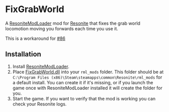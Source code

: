 # FixGrabWorld

A [ResoniteModLoader](https://github.com/resonite-modding-group/ResoniteModLoader) mod for [Resonite](https://resonite.com/) that fixes the grab world locomotion moving you forwards each time you use it.

This is a workaround for [#86](https://github.com/Yellow-Dog-Man/Resonite-Issues/issues/86)

## Installation
1. Install [ResoniteModLoader](https://github.com/resonite-modding-group/ResoniteModLoader).
1. Place [FixGrabWorld.dll](https://github.com/art0007i/FixGrabWorld/releases/latest/download/FixGrabWorld.dll) into your `rml_mods` folder. This folder should be at `C:\Program Files (x86)\Steam\steamapps\common\Resonite\rml_mods` for a default install. You can create it if it's missing, or if you launch the game once with ResoniteModLoader installed it will create the folder for you.
1. Start the game. If you want to verify that the mod is working you can check your Resonite logs.
